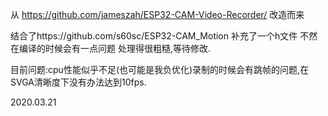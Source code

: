 从 https://github.com/jameszah/ESP32-CAM-Video-Recorder/ 改造而来

结合了https://github.com/s60sc/ESP32-CAM_Motion
补充了一个h文件 不然在编译的时候会有一点问题 处理得很粗糙,等待修改.

目前问题:cpu性能似乎不足(也可能是我负优化)录制的时候会有跳帧的问题,在SVGA清晰度下没有办法达到10fps.

2020.03.21